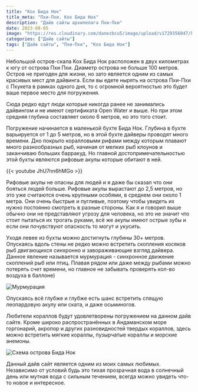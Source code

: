 ```yaml
---
title: "Кох Бида Нок"
title_meta: "Пхи-Пхи. Кох Бида Нок"
description: "Дайв сайты архипелага Пхи-Пхи"
date: 2023-08-05
image: "https://res.cloudinary.com/danezbcu5/image/upload/v1729356047/kohBidaNok_preview_rurzoq.png"
categories: ["Дайв сайты"]
tags: ["Дайв сайты", "Пхи-Пхи", "Кох Бида Нок"]
---
```



Небольшой остров-скала Kox Бида Нок расположен в двух километрах к югу от острова Пхи Пхи. Диаметр острова не больше 100 метров. Остров не пригоден для жизни, но зато является одним из самых красивых мест для дайвинга. Если вы едете нырять на острова Пхи-Пхи с Пхукета в рамках одного дня, то с огромной вероятностью это будет ваше первое место для погружения.

Сюда редко едут люди которые никогда ранее не занимались дайвингом и не имеют сертификата Open Water и выше. Но при этом средняя глубина составляет около 6 метров, но это того стоит.

Погружение начинается в маленькой бухте Бида Нок. Глубина в бухте варьируется от 1 до 5 метров, но в этой бухте дайверы проводят много времени. Дно покрыто коралловыми рифами между которым плавают много разнообразных рыб, начиная от мелких рыб клоунов и заканчиваю больших барракуд. Но главной достопримечательностью этой бухты являются рифовые акулы которые обитают в ней.

{{< youtube JhU7nn6hMGo >}}

Рифовые акулы не опасны для людей и я даже бы сказал что они бояться людей больше. Рифовые акулы вырастают до 2,5 метров, но это уже считаются очень крупными особями, в среднем они около 1 метра. Они очень быстрые и пугливые, поэтому чтобы увидеть их нужно постоянно смотреть в разные стороны. Как я и говорил выше обычно они не представляют угрозу для человека, но это не значит что стоит пытаться их трогать руками, всё же акулы имеют острые зубы и если они почувствуют опасность то могут и укусить.

Уходя левее из бухты можно достигнуть глубины 30+ метров. Опускаясь вдоль стены не редко можно встретить скопления косяков рыб двигающихся синхронно и завораживающие взгляд дайвера. Данное явление называется мурмурация - синхронное движение скоплений рыб или птиц. Плавая рядом или даже между рыбами можно потерять счет времени, но главное не забывать проверять кол-во воздуха в баллоне)

![Мурмурация](https://res.cloudinary.com/danezbcu5/image/upload/v1729356045/kohBidaNok_1_qfqrac.png "Мурмурация")

Опускаясь всё глубже и глубже есть шанс встретить спящую леопардовую акулу или ската, и даже осьминогов.

Любители кораллов будут удовлетворены погружением на данном дайв сайте. Кроме широко распространённых в Андаманском море горгонарий, акропор и других разновидностей твердых кораллов, здесь можно встретить мягкие кораллы, пузырчатые кораллы и морские анемоны.

![Cхема острова Бида Нок](https://res.cloudinary.com/danezbcu5/image/upload/v1729356045/kohBidaNok_2_muqp87.png "Cхема острова Бида Нок")

Данный дайв сайт является одним из моих самых любимых. Независимо от условий будь это тихая прозрачная вода в солнечный день или мутная вода с сильным течением, всегда можно увидеть что-то новое и интересное.
